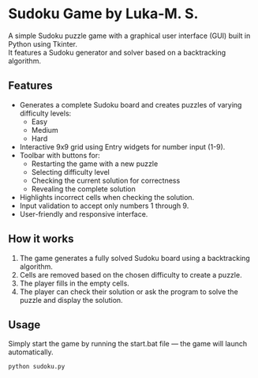 # Sudoku Game by Luka-M. S.

A simple Sudoku puzzle game with a graphical user interface (GUI) built in Python using Tkinter.  
It features a Sudoku generator and solver based on a backtracking algorithm.

## Features

- Generates a complete Sudoku board and creates puzzles of varying difficulty levels:
  - Easy
  - Medium
  - Hard
- Interactive 9x9 grid using Entry widgets for number input (1-9).
- Toolbar with buttons for:
  - Restarting the game with a new puzzle
  - Selecting difficulty level
  - Checking the current solution for correctness
  - Revealing the complete solution
- Highlights incorrect cells when checking the solution.
- Input validation to accept only numbers 1 through 9.
- User-friendly and responsive interface.

## How it works

1. The game generates a fully solved Sudoku board using a backtracking algorithm.
2. Cells are removed based on the chosen difficulty to create a puzzle.
3. The player fills in the empty cells.
4. The player can check their solution or ask the program to solve the puzzle and display the solution.

## Usage

Simply start the game by running the start.bat file — the game will launch automatically.

```bash
python sudoku.py
